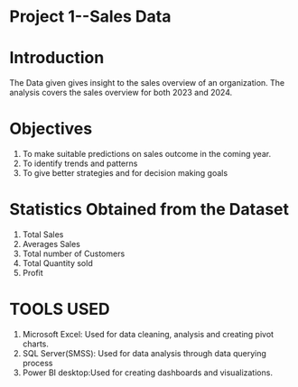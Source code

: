 # Project 1--Sales Data

# Introduction

The Data given gives insight to the sales overview of an organization. The analysis covers the sales overview for both 2023 and 2024.

# Objectives
1. To make suitable predictions on sales outcome in the coming year.
2. To identify trends and patterns
3. To give better strategies and for decision making goals

# Statistics Obtained from the Dataset
1. Total Sales
2. Averages Sales
3. Total number of Customers
4. Total Quantity sold
5. Profit

# TOOLS USED
1. Microsoft Excel: Used for data cleaning, analysis and creating pivot charts.
2. SQL Server(SMSS): Used for data analysis through data querying process
3. Power BI desktop:Used for creating dashboards and visualizations.
